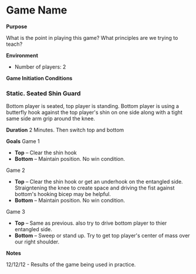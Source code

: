 # Game Name

**Purpose**

What is the point in playing this game? What principles are we trying to teach?

**Environment**

- Number of players: 2

**Game Initiation Conditions**

### Static. Seated Shin Guard
Bottom player is seated, top player is standing. Bottom player is using a butterfly hook against the top player's shin on one side along with  a tight same side arm grip around the knee.

**Duration**
2 Minutes. Then switch top and bottom

**Goals**
Game 1
- **Top** – Clear the shin hook
- **Bottom** – Maintain position. No win condition.

Game 2
- **Top** – Clear the shin hook or get an underhook on the entangled side. Straigntening the knee to create space and driving the fist against bottom's hooking bicep may be helpful.
- **Bottom** – Maintain position. No win condition.

Game 3
- **Top** – Same as previous. also try to drive bottom player to thier entangled side.
- **Bottom** – Sweep or stand up. Try to get top player's center of mass over our right shoulder.


**Notes**

12/12/12 - Results of the game being used in practice.
